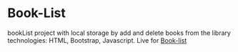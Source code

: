# Book-List
bookList project with local storage by add and delete books from the library
technologies: HTML, Bootstrap, Javascript.
Live for [Book-list](https://omarsalem7.github.io/Book-List/)
